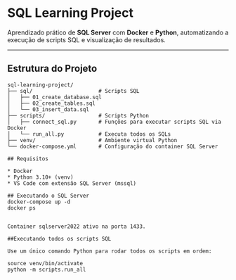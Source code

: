 # SQL Learning Project 

Aprendizado prático de **SQL Server** com **Docker** e **Python**, automatizando a execução de scripts SQL e visualização de resultados.  

---

##  Estrutura do Projeto

```text
sql-learning-project/
├── sql/                     # Scripts SQL
│   ├── 01_create_database.sql
│   ├── 02_create_tables.sql
│   └── 03_insert_data.sql
├── scripts/                 # Scripts Python
│   ├── connect_sql.py       # Funções para executar scripts SQL via Docker
│   └── run_all.py           # Executa todos os SQLs
├── venv/                    # Ambiente virtual Python
└── docker-compose.yml       # Configuração do container SQL Server

## Requisitos

* Docker
* Python 3.10+ (venv)
* VS Code com extensão SQL Server (mssql)

## Executando o SQL Server
docker-compose up -d
docker ps


Container sqlserver2022 ativo na porta 1433.

##Executando todos os scripts SQL

Use um único comando Python para rodar todos os scripts em ordem:

source venv/bin/activate
python -m scripts.run_all